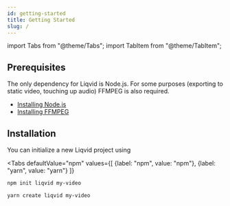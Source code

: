 ```yaml
---
id: getting-started
title: Getting Started
slug: /
---
```


import Tabs from "@theme/Tabs";
import TabItem from "@theme/TabItem";

## Prerequisites

The only dependency for Liqvid is Node.js. For some purposes (exporting to static video, touching up audio) FFMPEG is also required.

- [Installing Node.js](https://nodejs.org/en/download/)
- [Installing FFMPEG](https://github.com/adaptlearning/adapt_authoring/wiki/Installing-FFmpeg)

## Installation

You can initialize a new Liqvid project using

<Tabs
  defaultValue="npm"
  values={[
    {label: "npm", value: "npm"},
    {label: "yarn", value: "yarn"}
  ]}
>
  <TabItem value="npm">

```bash
npm init liqvid my-video
```
  </TabItem>
  <TabItem value="yarn">

  ```bash
  yarn create liqvid my-video
  ```
  </TabItem>
</Tabs>

<!-- 
## Templates
Here are available templates:

| Name           | Description |
| -------------- | ----------- |
| `minimal`      | Minimal template |
| `code-html`    | Record HTML tutorials |
| `code-js`      | Record Javascript tutorials |
| `code-python`  | Record Python tutorials |
| `desmos`       | Desmos tutorials |
| `math`         | Content with equations |
| `three`        | THREE.js demos |
 -->
